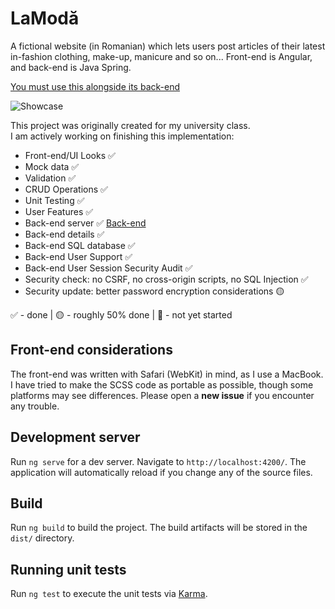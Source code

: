 # LaModă

A fictional website (in Romanian) which lets users post articles of their latest in-fashion clothing, make-up, manicure and so on... Front-end is Angular, and back-end is Java Spring.

[You must use this alongside its back-end](https://github.com/fishydarwin/LaModaBackend)

![Showcase](https://i.imgur.com/8BA3neN.png)

This project was originally created for my university class.  
I am actively working on finishing this implementation:
- Front-end/UI Looks ✅
- Mock data ✅
- Validation ✅
- CRUD Operations ✅
- Unit Testing ✅
- User Features ✅
- Back-end server ✅ [Back-end](https://github.com/fishydarwin/LaModaBackend)
- Back-end details ✅
- Back-end SQL database ✅
- Back-end User Support ✅
- Back-end User Session Security Audit ✅
- Security check: no CSRF, no cross-origin scripts, no SQL Injection ✅
- Security update: better password encryption considerations 🟡

✅ - done | 🟡 - roughly 50% done | 🔴 - not yet started

## Front-end considerations

The front-end was written with Safari (WebKit) in mind, as I use a MacBook. I have tried to make the SCSS code as portable as possible, though some platforms may see differences. Please open a **new issue** if you encounter any trouble.

## Development server

Run `ng serve` for a dev server. Navigate to `http://localhost:4200/`. The application will automatically reload if you change any of the source files.

## Build

Run `ng build` to build the project. The build artifacts will be stored in the `dist/` directory.

## Running unit tests

Run `ng test` to execute the unit tests via [Karma](https://karma-runner.github.io).
